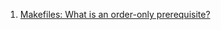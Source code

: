  1. [Makefiles: What is an order-only prerequisite?][1]
 
[1]: https://stackoverflow.com/questions/58039810/makefiles-what-is-an-order-only-prerequisite
